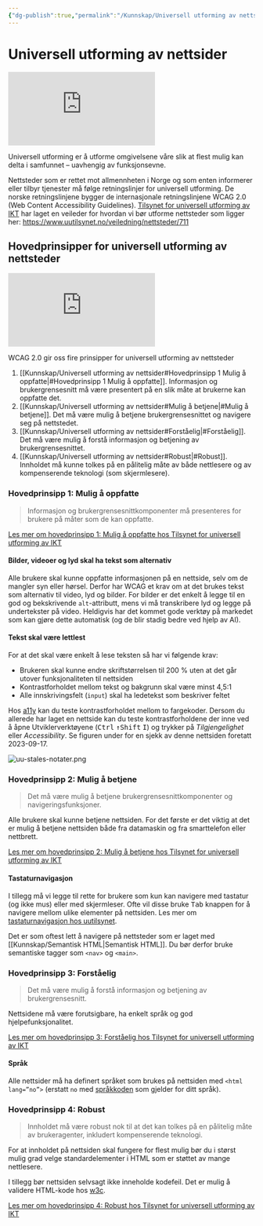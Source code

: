 ```yaml
---
{"dg-publish":true,"permalink":"/Kunnskap/Universell utforming av nettsider/","title":"Universell utforming av nettsider","tags":["it1","html"]}
---
```



# Universell utforming av nettsider

<iframe src="https://www.youtube.com/embed/mZFpcHSDdvk" class="youtube" title="Video fra Digitaliseringsdirektoratet om universell utforming" loading="lazy" frameborder="0" allow="accelerometer; autoplay; clipboard-write; encrypted-media; gyroscope; picture-in-picture; web-share" allowfullscreen></iframe>

Universell utforming er å utforme omgivelsene våre slik at flest mulig kan delta i samfunnet – uavhengig av funksjonsevne.

Nettsteder som er rettet mot allmennheten i Norge og som enten informerer eller tilbyr tjenester må følge retningslinjer for universell utforming. De norske retningslinjene bygger de internasjonale retningslinjene <abbr>WCAG</abbr> 2.0 (Web Content Accessibility Guidelines). [Tilsynet for universell utforming av IKT](https://www.uutilsynet.no/) har laget en veileder for hvordan vi bør utforme nettsteder som ligger her: <https://www.uutilsynet.no/veiledning/nettsteder/711>

## Hovedprinsipper for universell utforming av nettsteder
<iframe src="https://www.youtube.com/embed/KSLx3yPwGGY" class="youtube" title="Introduksjon til universell utforming av nettsteder" loading="lazy" frameborder="0" allow="accelerometer; autoplay; clipboard-write; encrypted-media; gyroscope; picture-in-picture; web-share" allowfullscreen></iframe>

<abbr>WCAG</abbr> 2.0 gir oss fire prinsipper for universell utforming av nettsteder

1. [[Kunnskap/Universell utforming av nettsider#Hovedprinsipp 1 Mulig å oppfatte\|#Hovedprinsipp 1 Mulig å oppfatte]]. Informasjon og brukergrensesnitt må være presentert på en slik måte at brukerne kan oppfatte det.
2. [[Kunnskap/Universell utforming av nettsider#Mulig å betjene\|#Mulig å betjene]]. Det må være mulig å betjene brukergrensesnittet og navigere seg på nettstedet.
3. [[Kunnskap/Universell utforming av nettsider#Forståelig\|#Forståelig]]. Det må være mulig å forstå informasjon og betjening av brukergrensesnittet.
4. [[Kunnskap/Universell utforming av nettsider#Robust\|#Robust]]. Innholdet må kunne tolkes på en pålitelig måte av både nettlesere og av kompenserende teknologi (som skjermlesere).

### Hovedprinsipp 1: Mulig å oppfatte
>Informasjon og brukergrensesnittkomponenter må presenteres for brukere på måter som de kan oppfatte.

[Les mer om hovedprinsipp 1: Mulig å oppfatte hos Tilsynet for universell utforming av IKT](https://www.uutilsynet.no/wcag-standarden/1-mulig-oppfatte/714)

#### Bilder, videoer og lyd skal ha tekst som alternativ
Alle brukere skal kunne oppfatte informasjonen på en nettside, selv om de mangler syn eller hørsel. Derfor har <abbr>WCAG</abbr> et krav om at det brukes tekst som alternativ til video, lyd og bilder. For bilder er det enkelt å legge til en god og bekskrivende `alt`-attributt, mens vi må transkribere lyd og legge på undertekster på video. Heldigvis har det kommet gode verktøy på markedet som kan gjøre dette automatisk (og de blir stadig bedre ved hjelp av AI).

#### Tekst skal være lettlest
For at det skal være enkelt å lese teksten så har vi følgende krav:
- Brukeren skal kunne endre skriftstørrelsen til 200 % uten at det går utover funksjonaliteten til nettsiden
- Kontrastforholdet mellom tekst og bakgrunn skal være minst 4,5:1
- Alle innskrivingsfelt (`input`) skal ha ledetekst som beskriver feltet

Hos [a11y](https://color.a11y.com/ContrastPair/) kan du teste kontrastforholdet mellom to fargekoder. Dersom du allerede har laget en nettside kan du teste kontrastforholdene der inne ved å åpne Utviklerverktøyene (<kbd>Ctrl</kbd> <kbd>↑Shift</kbd> <kbd>I</kbd>) og trykker på *Tilgjengelighet* eller *Accessibility*. Se figuren under for en sjekk av denne nettsiden foretatt 2023-09-17. 

![uu-stales-notater.png](/img/user/_resources/uu-stales-notater.png)

### Hovedprinsipp 2: Mulig å betjene
>Det må være mulig å betjene brukergrensesnittkomponenter og navigeringsfunksjoner.

Alle brukere skal kunne betjene nettsiden. For det første er det viktig at det er mulig å betjene nettsiden både fra datamaskin og fra smarttelefon eller nettbrett.

[Les mer om hovedprinsipp 2: Mulig å betjene hos Tilsynet for universell utforming av IKT](https://www.uutilsynet.no/wcag-standarden/2-mulig-betjene/716)

#### Tastaturnavigasjon

I tillegg må vi legge til rette for brukere som kun kan navigere med tastatur (og ikke mus) eller med skjermleser. Ofte vil disse bruke <kbd>Tab</kbd> knappen for å navigere mellom ulike elementer på nettsiden. Les mer om [tastaturnavigasjon hos uutilsynet](https://www.uutilsynet.no/veiledning/tastaturnavigasjon/37).

Det er som oftest lett å navigere på nettsteder som er laget med [[Kunnskap/Semantisk HTML\|Semantisk HTML]]. Du bør derfor bruke semantiske tagger som `<nav>` og `<main>`.

### Hovedprinsipp 3: Forståelig
>Det må være mulig å forstå informasjon og betjening av brukergrensesnitt. 

Nettsidene må være forutsigbare, ha enkelt språk og god hjelpefunksjonalitet.

[Les mer om hovedprinsipp 3: Forståelig hos Tilsynet for universell utforming av IKT](https://www.uutilsynet.no/wcag-standarden/3-forstaelig/717)

#### Språk
Alle nettsider må ha definert språket som brukes på nettsiden med `<html lang=”no”>` (erstatt `no` med [språkkoden](https://www.loc.gov/standards/iso639-2/php/code_list.php) som gjelder for ditt språk).

### Hovedprinsipp 4: Robust
>Innholdet må være robust nok til at det kan tolkes på en pålitelig måte av brukeragenter, inkludert kompenserende teknologi.

For at innholdet på nettsiden skal fungere for flest mulig bør du i størst mulig grad velge standardelementer i HTML som er støttet av mange nettlesere. 

I tillegg bør nettsiden selvsagt ikke inneholde kodefeil. Det er mulig å validere HTML-kode hos [w3c](https://validator.w3.org/).

[Les mer om hovedprinsipp 4: Robust hos Tilsynet for universell utforming av IKT](https://www.uutilsynet.no/wcag-standarden/4-robust/718)
